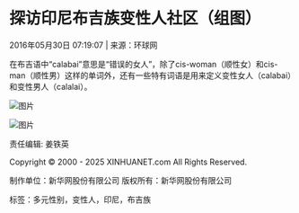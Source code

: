 # 探访印尼布吉族变性人社区（组图）

2016年05月30日 07:19:07 | 来源：环球网

在布吉语中“calabai”意思是“错误的女人”，除了cis-woman（顺性女）和cis-man（顺性男）这样的单词外，还有一些特有词语是用来定义变性女人（calabai）和变性男人（calalai）。

![图片](http://www.xinhuanet.com/world/2016-05/30/ewm_129025288_21n.jpg)

![图片](129025288_14645637021711n.jpg)

责任编辑: 姜铁英

Copyright © 2000 - 2025 XINHUANET.com All Rights Reserved.

制作单位：新华网股份有限公司 版权所有：新华网股份有限公司

标签：多元性别，变性人，印尼，布吉族